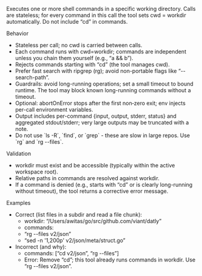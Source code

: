 Executes one or more shell commands in a specific working directory. Calls are stateless; for every command in this call the tool sets cwd = workdir automatically. Do not include “cd”
in commands.

Behavior

- Stateless per call; no cwd is carried between calls.
- Each command runs with cwd=workdir; commands are independent unless you chain them yourself (e.g., “a && b”).
- Rejects commands starting with “cd” (the tool manages cwd).
- Prefer fast search with ripgrep (rg); avoid non-portable flags like “--search-path”.
- Guardrails: avoid long-running operations; set a small timeout to bound runtime. The tool may block known long-running commands without a timeout.
- Optional: abortOnError stops after the first non‑zero exit; env injects per-call environment variables.
- Output includes per-command {input, output, stderr, status} and aggregated stdout/stderr; very large outputs may be truncated with a note.
- Do not use \`ls -R\`, \`find\`, or \`grep\` - these are slow in large repos. Use \`rg\` and \`rg --files\`.

Validation

- workdir must exist and be accessible (typically within the active workspace root).
- Relative paths in commands are resolved against workdir.
- If a command is denied (e.g., starts with “cd” or is clearly long-running without timeout), the tool returns a corrective error message.

Examples

- Correct (list files in a subdir and read a file chunk):
    - workdir: “/Users/awitas/go/src/github.com/viant/datly”
    - commands:
    - “rg --files v2/json”
    - “sed -n '1,200p' v2/json/meta/struct.go”
- Incorrect (and why):
    - commands: [“cd v2/json”, “rg --files”]
    - Error: Remove “cd”; this tool already runs commands in workdir. Use “rg --files v2/json”.